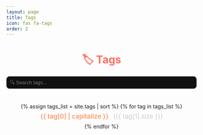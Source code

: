 ```yaml
---
layout: page
title: Tags
icon: fas fa-tags
order: 2
---
```


<div class="tags-page">
  <h1 class="page-title">🏷️ Tags</h1>

  <input type="text" id="tagSearch" placeholder="🔍 Search tags..." class="tag-search"/>

  <ul class="tag-list">
    {% assign tags_list = site.tags | sort %}
    {% for tag in tags_list %}
      <li class="tag-item">
        <a href="{{ site.baseurl }}/tags/{{ tag[0] | slugify }}/" class="tag-link">
          {{ tag[0] | capitalize }}
        </a>
        <span class="tag-count">({{ tag[1].size }})</span>
      </li>
    {% endfor %}
  </ul>
</div>

<script>
  // Tag search functionality
  document.addEventListener('DOMContentLoaded', () => {
    const input = document.getElementById('tagSearch');
    input.addEventListener('keyup', () => {
      const filter = input.value.toLowerCase();
      document.querySelectorAll('.tag-item').forEach(item => {
        const text = item.textContent.toLowerCase();
        item.style.display = text.includes(filter) ? '' : 'none';
      });
    });
  });
</script>

<style>
.tags-page {
  max-width: 700px;
  margin: 2rem auto;
  text-align: center;
}
.page-title {
  color: #ff6f61;
  font-weight: 700;
  margin-bottom: 1rem;
}
.tag-search {
  width: 100%;
  padding: 0.5rem;
  margin-bottom: 1.5rem;
  border-radius: 8px;
  border: 1px solid #555;
  background-color: #111;
  color: #fff;
}
.tag-list {
  list-style: none;
  padding: 0;
}
.tag-item {
  margin: 0.5rem 0;
  font-size: 1.05rem;
}
.tag-link {
  color: #ff9966;
  text-decoration: none;
  font-weight: 600;
}
.tag-link:hover {
  text-decoration: underline;
}
.tag-count {
  color: #ccc;
  margin-left: 0.5rem;
}
</style>
